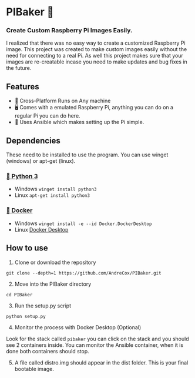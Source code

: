 # PIBaker 🥧

### Create Custom Raspberry Pi Images Easily.

I realized that there was no easy way to create a customized Raspberry Pi image. This project was created to make custom images easily without the need for connecting to a real Pi. As well this project makes sure that your images are re-creatable incase you need to make updates and bug fixes in the future.

## Features

- 🐋 Cross-Platform Runs on Any machine
- 🖥️ Comes with a emulated Raspberry Pi, anything you can do on a regular Pi you can do here.
- 🤖 Uses Ansible which makes setting up the Pi simple.

## Dependencies

These need to be installed to use the program. You can use winget (windows) or apt-get (linux).

### [🐍 Python 3](https://www.python.org/downloads/)

- Windows `winget install python3`
- Linux `apt-get install python3`

### [🐋 Docker](https://www.docker.com/get-started/)

- Windows `winget install -e --id Docker.DockerDesktop`
- Linux [Docker Desktop](https://docs.docker.com/desktop/linux/install/ubuntu/)

## How to use

1. Clone or download the repository

`git clone --depth=1 https://github.com/AndreCox/PIBaker.git`

2. Move into the PIBaker directory

`cd PIBaker`

3. Run the setup.py script

`python setup.py`

4. Monitor the process with Docker Desktop (Optional)

Look for the stack called `pibaker` you can click on the stack and you should see 2 containers inside. You can monitor the Ansible container, when it is done both containers should stop.

5. A file called distro.img should appear in the dist folder. This is your final bootable image.
